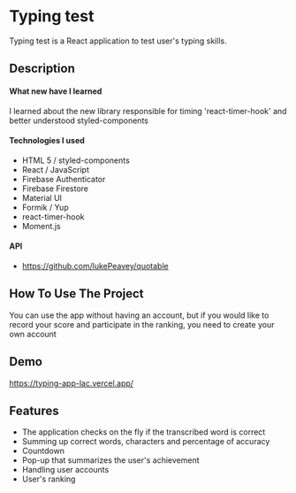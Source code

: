 
# Typing test

Typing test is a React application to test user's typing skills.


## Description

#### What new have I learned

I learned about the new library responsible for timing 'react-timer-hook' and better understood styled-components

#### Technologies I used

* HTML 5 / styled-components
* React / JavaScript
* Firebase Authenticator
* Firebase Firestore
* Material UI
* Formik / Yup
* react-timer-hook
* Moment.js

#### API

* https://github.com/lukePeavey/quotable

##  How To Use The Project

You can use the app without having an account, but if you would like to record your score and participate in the ranking, you need to create your own account
## Demo

https://typing-app-lac.vercel.app/


## Features

* The application checks on the fly if the transcribed word is correct
* Summing up correct words, characters and percentage of accuracy
* Countdown
* Pop-up that summarizes the user's achievement
* Handling user accounts
* User's ranking
